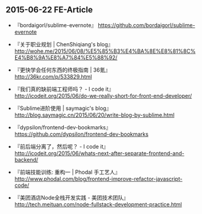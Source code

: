 ## 2015-06-22 FE-Article

*  『bordaigorl/sublime-evernote』 
https://github.com/bordaigorl/sublime-evernote  


*  『关于职业规划 | ChenShiqiang's blog』http://wohe.me/2015/06/08/%E5%85%B3%E4%BA%8E%E8%81%8C%E4%B8%9A%E8%A7%84%E5%88%92/  


*  『更快学会任何东西的终极指南 | 36氪』  
http://36kr.com/p/533829.html


*  『我们真的缺前端工程师吗？ - I code it』  
http://icodeit.org/2015/06/do-we-really-short-for-front-end-developer/


*  『Sublime进阶使用 | saymagic's blog』 
http://blog.saymagic.cn/2015/06/20/write-blog-by-sublime.html


*  『dypsilon/frontend-dev-bookmarks』 
https://github.com/dypsilon/frontend-dev-bookmarks


*  『前后端分离了，然后呢？ - I code it』  
http://icodeit.org/2015/06/whats-next-after-separate-frontend-and-backend/

*  『前端技能训练: 重构一 | Phodal 手工艺人』 
http://www.phodal.com/blog/frontend-improve-refactor-javascript-code/

*  『美团酒店Node全栈开发实践 - 美团技术团队』 
http://tech.meituan.com/node-fullstack-development-practice.html
